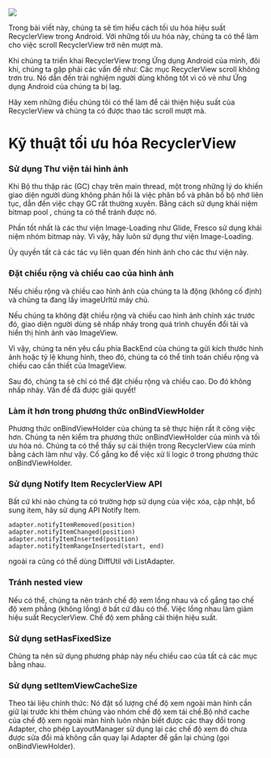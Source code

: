 ![](https://images.viblo.asia/bb6a2f66-5f0d-48f9-bb51-c2063983a5ad.png)


Trong bài viết này, chúng ta sẽ tìm hiểu cách tối ưu hóa hiệu suất RecyclerView trong Android. Với những tối ưu hóa này, chúng ta có thể làm cho việc scroll RecyclerView trở nên mượt mà.

Khi chúng ta triển khai RecyclerView trong Ứng dụng Android của mình, đôi khi, chúng ta gặp phải các vấn đề như: Các mục RecyclerView scroll không trơn tru. Nó dẫn đến trải nghiệm người dùng không tốt vì có vẻ như Ứng dụng Android của chúng ta bị lag.

Hãy xem những điều chúng tôi có thể làm để cải thiện hiệu suất của RecyclerView và  chúng ta có được thao tác scroll mượt mà.

# Kỹ thuật tối ưu hóa RecyclerView

### Sử dụng Thư viện tải hình ảnh

Khi Bộ thu thập rác (GC) chạy trên main thread, một trong những lý do khiến giao diện người dùng không phản hồi là việc phân bổ và phân bổ bộ nhớ liên tục, dẫn đến việc chạy GC rất thường xuyên. Bằng cách sử dụng khái niệm bitmap pool , chúng ta có thể tránh được nó.

Phần tốt nhất là các thư viện Image-Loading như Glide, Fresco sử dụng khái niệm nhóm bitmap này. Vì vậy, hãy luôn sử dụng thư viện Image-Loading.

Ủy quyền tất cả các tác vụ liên quan đến hình ảnh cho các thư viện này.

### Đặt chiều rộng và chiều cao của hình ảnh

Nếu chiều rộng và chiều cao hình ảnh của chúng ta là động (không cố định) và chúng ta đang lấy imageUrltừ máy chủ.

Nếu chúng ta không đặt chiều rộng và chiều cao hình ảnh chính xác trước đó, giao diện người dùng sẽ nhấp nháy trong quá trình chuyển đổi tải và hiển thị hình ảnh vào ImageView.

Vì vậy, chúng ta nên yêu cầu phía BackEnd của chúng ta gửi kích thước hình ảnh hoặc tỷ lệ khung hình, theo đó, chúng ta có thể tính toán chiều rộng và chiều cao cần thiết của ImageView.

Sau đó, chúng ta sẽ chỉ có thể đặt  chiều rộng và chiều cao. Do đó không nhấp nháy. Vấn đề đã được giải quyết!

### Làm ít hơn trong phương thức onBindViewHolder

Phương thức onBindViewHolder của chúng ta sẽ thực hiện rất ít công việc hơn. Chúng ta nên kiểm tra phương thức onBindViewHolder của mình và tối ưu hóa nó. Chúng ta có thể thấy sự cải thiện trong RecyclerView của mình bằng cách làm như vậy.
Cố gắng ko để việc xử lí logic ở trong phương thức onBindViewHolder.

### Sử dụng Notify Item RecyclerView API

Bất cứ khi nào chúng ta có trường hợp sử dụng của việc xóa, cập nhật, bổ sung item, hãy sử dụng API Notify Item.

```
adapter.notifyItemRemoved(position)
adapter.notifyItemChanged(position)
adapter.notifyItemInserted(position)
adapter.notifyItemRangeInserted(start, end)
```

ngoài ra cũng có thể dùng DiffUtil  với ListAdapter.


### Tránh nested view

Nếu có thể, chúng ta nên tránh chế độ xem lồng nhau và cố gắng tạo chế độ xem phẳng (không lồng) ở bất cứ đâu có thể. Việc lồng nhau làm giảm hiệu suất RecyclerView. Chế độ xem phẳng cải thiện hiệu suất.

### Sử dụng setHasFixedSize

Chúng ta nên sử dụng phương pháp này nếu chiều cao của tất cả các mục bằng nhau. 

### Sử dụng setItemViewCacheSize

Theo tài liệu chính thức: Nó đặt số lượng chế độ xem ngoài màn hình cần giữ lại trước khi thêm chúng vào nhóm chế độ xem tái chế.Bộ nhớ cache của chế độ xem ngoài màn hình luôn nhận biết được các thay đổi trong Adapter,
 cho phép LayoutManager sử dụng lại các chế độ xem đó chưa được sửa đổi mà không cần quay lại Adapter để gắn lại chúng (gọi onBindViewHolder).